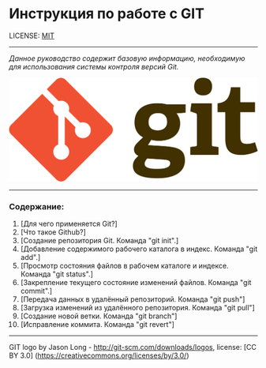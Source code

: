# **Инструкция по работе с GIT**

LICENSE: [MIT](./license.md)

---
 *Данное руководство содержит базовую информацию, необходимую для использования системы контроля версий Git.*

 ![](images/1920px-Git-logo.svg.png)

 ---

### **Содержание**:

1. [Для чего применяется Git?]
2. [Что такое Github?]
3. [Создание репозитория Git. Команда "git init".]
4. [Добавление содержимого рабочего каталога в индекс. Команда "git add".]
5. [Просмотр состояния файлов в рабочем каталоге и индексе. Команда "git status".]
6. [Закрепление текущего состояние изменений файлов. Команда "git commit".]
7. [Передача данных в удалённый репозиторий. Команда "git push"]
8. [Загрузка изменений из удалённого репозитория. Команда "git pull"]
9. [Создание новой ветки. Команда "git branch"]
10. [Исправление коммита. Команда "git revert"]
---




GIT logo by Jason Long - http://git-scm.com/downloads/logos, 
license: [CC BY 3.0] (https://creativecommons.org/licenses/by/3.0/)